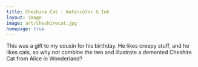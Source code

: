 ```yaml
---
title: Cheshire Cat - Watercolor & Ink
layout: image
image: art/cheshirecat.jpg
homepage: true
---
```


This was a gift to my cousin for his birthday. He likes creepy stuff, and he likes cats, so why not combine the two and illustrate a demented Cheshire Cat from Alice in Wonderland? 

